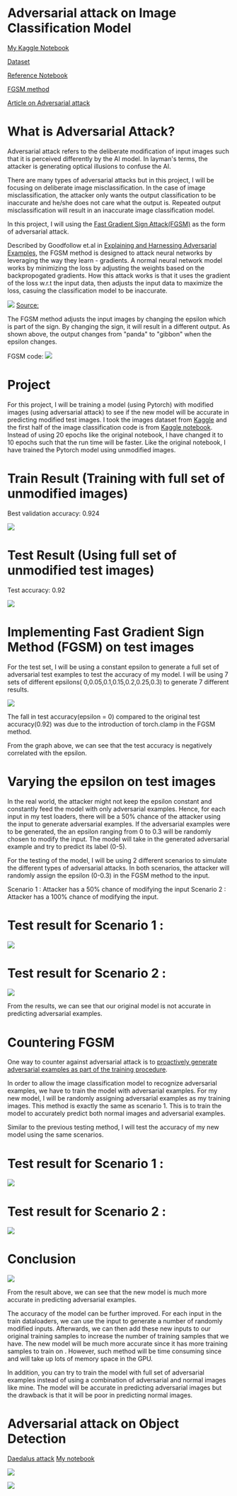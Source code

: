 # Adversarial attack on Image Classification Model 

[My Kaggle Notebook](https://www.kaggle.com/andylow1704/image-multiclass-pytorch-with-adversarial-attack)

[Dataset](https://www.kaggle.com/puneet6060/intel-image-classification)

[Reference Notebook](https://www.kaggle.com/asollie/intel-image-multiclass-pytorch-94-test-acc)

[FGSM method](https://pytorch.org/tutorials/beginner/fgsm_tutorial.html)

[Article on Adversarial attack](https://colab.research.google.com/drive/19N9VWTukXTPUj9eukeie55XIu3HKR5TT)


# What is Adversarial Attack?

Adversarial attack refers to the deliberate modification of input images such that it is perceived differently by the AI model. In layman's terms, the attacker is generating optical illusions to confuse the AI.   

There are many types of adversarial attacks but in this project, I will be focusing on deliberate image misclassification. In the case of image misclassification, the attacker only wants the output classification to be inaccurate and he/she does not care what the output is. Repeated output misclassification will result in an inaccurate image classification model.

In this project, I will using the [Fast Gradient Sign Attack(FGSM)](https://pytorch.org/tutorials/beginner/fgsm_tutorial.html) as the form of adversarial attack.

Described by Goodfollow et.al in [Explaining and Harnessing Adversarial Examples](https://arxiv.org/abs/1412.6572), the FGSM method is designed to attack neural networks by leveraging the way they learn - gradients. A normal neural network model works by minimizing the loss by adjusting the weights based on the backpropogated gradients. How this attack works is that it uses the gradient of the loss w.r.t the input data, then adjusts the input data to maximize the loss, casuing the classification model to be inaccurate. 

![](https://github.com/andylow1704/Adversarial_Attack/blob/main/Images/panda.PNG)
[Source:](https://arxiv.org/abs/1412.6572)

The FGSM method adjusts the input images by changing the epsilon which is part of the sign. By changing the sign, it will result in a different output. As shown above, the output changes from "panda" to "gibbon" when the epsilon changes. 

FGSM code:
![](https://github.com/andylow1704/Adversarial_Attack/blob/main/Images/FGSM.png)



# Project
For this project, I will be training a model (using Pytorch) with modified images (using adversarial attack) to see if the new model will be accurate in predicting modified test images. I took the images dataset from [Kaggle](https://www.kaggle.com/puneet6060/intel-image-classification) and the first half of the image classification code is from [Kaggle notebook](https://www.kaggle.com/asollie/intel-image-multiclass-pytorch-94-test-acc). Instead of using 20 epochs like the original notebook, I have changed it to 10 epochs such that the run time will be faster. Like the original notebook, I have trained the Pytorch model using unmodified images.

# Train Result (Training with full set of unmodified images) 

Best validation accuracy: 0.924

![](https://github.com/andylow1704/Adversarial_Attack/blob/main/Images/Training%20History(Before).PNG)

# Test Result (Using full set of unmodified test images) 

Test accuracy: 0.92

![](https://github.com/andylow1704/Adversarial_Attack/blob/main/Images/Report(OG).PNG)


# Implementing Fast Gradient Sign Method (FGSM) on test images 

For the test set, I will be using a constant epsilon to generate a full set of adversarial test examples to test the accuracy of my model. I will be using 7 sets of different epsilons( 0,0.05,0.1,0.15,0.2,0.25,0.3) to generate 7 different results. 

![](https://github.com/andylow1704/Adversarial_Attack/blob/main/Images/accuracy%20vs%20epilson.PNG)

The fall in test accuracy(epsilon = 0) compared to the original test accuracy(0.92) was due to the introduction of torch.clamp in the FGSM method. 

From the graph above, we can see that the test accuracy is negatively correlated with the epsilon. 

# Varying the epsilon on test images

In the real world, the attacker might not keep the epsilon constant and constantly feed the model with only adversarial examples. Hence, for each input in my test loaders, there will be a 50% chance of the attacker using the input to generate adversarial examples. If the adversarial examples were to be generated, the an epsilon ranging from 0 to 0.3 will be randomly chosen to modify the input. The model will take in the generated adversarial example and try to predict its label (0-5).     

For the testing of the model, I will be using 2 different scenarios to simulate the different types of adversarial attacks. In both scenarios, the attacker will randomly assign the epsilon (0-0.3) in the FGSM method to the input.

Scenario 1 : Attacker has a 50% chance of modifying the input
Scenario 2 : Attacker has a 100% chance of modifying the input.

# Test result for Scenario 1 : 
![](https://github.com/andylow1704/Adversarial_Attack/blob/main/Images/Report(Before%2Cmix).PNG) 

# Test result for Scenario 2 :
![](https://github.com/andylow1704/Adversarial_Attack/blob/main/Images/Report(Before%2Cfull).PNG)

From the results, we can see that our original model is not accurate in predicting adversarial examples.

# Countering FGSM 

One way to counter against adversarial attack is to [proactively generate adversarial examples as part of the training procedure](https://colab.research.google.com/drive/19N9VWTukXTPUj9eukeie55XIu3HKR5TT#scrollTo=KiDYu9gOF_aU).

In order to allow the image classification model to recognize adversarial examples, we have to train the model with adversarial examples. For my new model, I will be randomly assigning adversarial examples as my training images. This method is exactly the same as scenario 1. This is to train the model to accurately predict both normal images and adversarial examples. 

Similar to the previous testing method, I will test the accuracy of my new model using the same scenarios. 

# Test result for Scenario 1 : 
![](https://github.com/andylow1704/Adversarial_Attack/blob/main/Images/Report(After%2Cmix).PNG)

# Test result for Scenario 2 :
![](https://github.com/andylow1704/Adversarial_Attack/blob/main/Images/Report(After%2Cfull).PNG)


# Conclusion 
![](https://github.com/andylow1704/Adversarial_Attack/blob/main/Images/Evaluation%20table.PNG)

From the result above, we can see that the new model is much more accurate in predicting adversarial examples. 

The accuracy of the model can be further improved. For each input in the train dataloaders, we can use the input to generate a number of randomly modified inputs. Afterwards, we can then add these new inputs to our original training samples to increase the number of training samples that we have. The new model will be much more accurate since it has more training samples to train on . However, such method will be time consuming since and will take up lots of memory space in the GPU. 

In addition, you can try to train the model with full set of adversarial examples instead of using a combination of adversarial and normal images like mine. The model will be accurate in predicting adversarial images but the drawback is that it will be poor in predicting normal images.  


# Adversarial attack on Object Detection 

[Daedalus attack](https://github.com/NeuralSec/Daedalus-attack)
[My notebook](https://colab.research.google.com/drive/1Hq_Z2vVJ5GB5t7CASSdh8_U5mY7BnpzH#scrollTo=CH8vslTQpwqF)


![](https://github.com/andylow1704/Adversarial_Attack/blob/main/Images/Combined%20image.png)

![](https://github.com/andylow1704/Adversarial_Attack/blob/main/Images/Combined%20image2.png)






